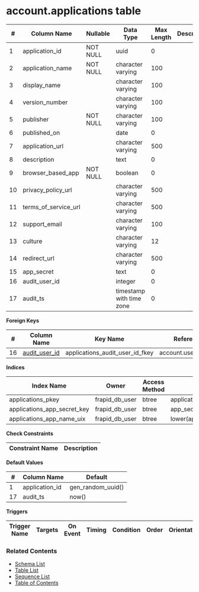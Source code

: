 # account.applications table



| # | Column Name | Nullable | Data Type | Max Length | Description |
| --- | --- | --- | --- | --- | --- |
| 1 | application_id | NOT NULL | uuid | 0 |  |
| 2 | application_name | NOT NULL | character varying | 100 |  |
| 3 | display_name |  | character varying | 100 |  |
| 4 | version_number |  | character varying | 100 |  |
| 5 | publisher | NOT NULL | character varying | 100 |  |
| 6 | published_on |  | date | 0 |  |
| 7 | application_url |  | character varying | 500 |  |
| 8 | description |  | text | 0 |  |
| 9 | browser_based_app | NOT NULL | boolean | 0 |  |
| 10 | privacy_policy_url |  | character varying | 500 |  |
| 11 | terms_of_service_url |  | character varying | 500 |  |
| 12 | support_email |  | character varying | 100 |  |
| 13 | culture |  | character varying | 12 |  |
| 14 | redirect_url |  | character varying | 500 |  |
| 15 | app_secret |  | text | 0 |  |
| 16 | audit_user_id |  | integer | 0 |  |
| 17 | audit_ts |  | timestamp with time zone | 0 |  |



**Foreign Keys**

| # | Column Name | Key Name | References |
| --- | --- | --- | --- |
| 16 | [audit_user_id](../account/users.md) | applications_audit_user_id_fkey | account.users.user_id |



**Indices**

| Index Name | Owner | Access Method | Definition | Description |
| --- | --- | --- | --- | --- |
| applications_pkey | frapid_db_user | btree | application_id |  |
| applications_app_secret_key | frapid_db_user | btree | app_secret |  |
| applications_app_name_uix | frapid_db_user | btree | lower(application_name::text) |  |



**Check Constraints**

| Constraint Name | Description |
| --- | --- |



**Default Values**

| # | Column Name | Default |
| --- | --- | --- |
| 1 | application_id | gen_random_uuid() |
| 17 | audit_ts | now() |


**Triggers**

| Trigger Name | Targets | On Event | Timing | Condition | Order | Orientation | Description |
| --- | --- | --- | --- | --- | --- | --- | --- |


### Related Contents
* [Schema List](../../schemas.md)
* [Table List](../../tables.md)
* [Sequence List](../../sequences.md)
* [Table of Contents](../../README.md)
